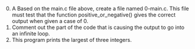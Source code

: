 0. A Based on the main.c file above, create a file named 0-main.c. This file must test that the function positive_or_negative() gives the correct output when given a case of 0.
1. Comment out  the part of the code that is causing the output to go into an infinite loop.
2. This program prints the largest of three integers.
